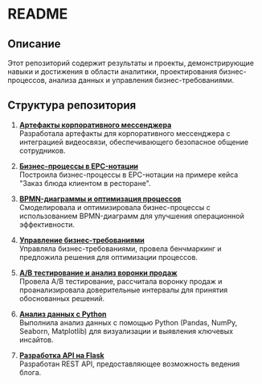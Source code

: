 # README  

## Описание  
Этот репозиторий содержит результаты и проекты, демонстрирующие навыки и достижения в области аналитики, проектирования бизнес-процессов, анализа данных и управления бизнес-требованиями.  

## Структура репозитория  

1. **[Артефакты корпоративного мессенджера](./Артефакты_корпоративного_мессенджера)**  
   Разработала артефакты для корпоративного мессенджера с интеграцией видеосвязи, обеспечивающего безопасное общение сотрудников.  

2. **[Бизнес-процессы в EPC-нотации](https://miro.com/app/board/uXjVLVaCfJk=/)**  
   Построила бизнес-процессы в EPC-нотации на примере кейса "Заказ блюда клиентом в ресторане".  

3. **[BPMN-диаграммы и оптимизация процессов](./BPMN-диаграммы_и_оптимизация_процессов/)**  
   Смоделировала и оптимизировала бизнес-процессы с использованием BPMN-диаграмм для улучшения операционной эффективности.  

4. **[Управление бизнес-требованиями](./Управление%20бизнес-требованиями/)**  
   Управляла бизнес-требованиями, провела бенчмаркинг и предложила решения для оптимизации процессов.  

5. **[A/B тестирование и анализ воронки продаж](./A-B_тестирование_и_анализ_воронки_продаж/)**  
   Провела A/B тестирование, рассчитала воронку продаж и проанализировала доверительные интервалы для принятия обоснованных решений.  

6. **[Анализ данных с Python](./Анализ_данных_с_Python/)**  
   Выполнила анализ данных с помощью Python (Pandas, NumPy, Seaborn, Matplotlib) для визуализации и выявления ключевых инсайтов.  

7. **[Разработка API на Flask](./Разработка_API_на_Flask/)**  
   Разработан REST API, предоставляющее возможность ведения блога.  